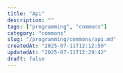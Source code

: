 ```yaml
---
title: "Api"
description: ""
tags: ["programming", "commons"]
category: "commons"
slug: "/programming/commons/api.md"
createdAt: "2025-07-11T12:12:50"
updatedAt: "2025-07-11T12:29:42"
draft: false
---
```


